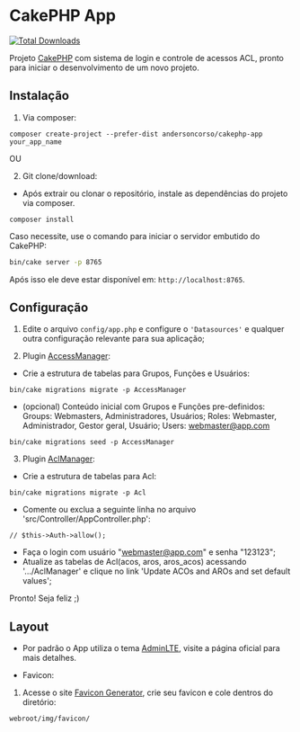 # CakePHP App

[![Total Downloads](https://img.shields.io/packagist/dt/andersoncorso/cakephp-app.svg?style=flat-square)](https://packagist.org/packages/andersoncorso/cakephp-app)

Projeto [CakePHP](https://cakephp.org) com sistema de login e controle de acessos ACL, pronto para iniciar o desenvolvimento de um novo projeto.


## Instalação

1. Via composer:
```
composer create-project --prefer-dist andersoncorso/cakephp-app your_app_name
```

OU

2. Git clone/download:
- Após extrair ou clonar o repositório, instale as dependências do projeto via composer.
```
composer install
```

Caso necessite, use o comando para iniciar o servidor embutido do CakePHP:

```bash
bin/cake server -p 8765
```

Após isso ele deve estar disponível em: `http://localhost:8765`.


## Configuração

1. Edite o arquivo `config/app.php` e configure o `'Datasources'` e qualquer outra configuração relevante para sua aplicação;

2. Plugin [AccessManager](https://github.com/andersoncorso/cakephp-plugin-access_manager):

- Crie a estrutura de tabelas para Grupos, Funções e Usuários:
```
bin/cake migrations migrate -p AccessManager
```
- (opcional) Conteúdo inicial com Grupos e Funções pre-definidos:
Groups: Webmasters, Administradores, Usuários;
Roles: Webmaster, Administrador, Gestor geral, Usuário;
Users: webmaster@app.com
```
bin/cake migrations seed -p AccessManager
```

3. Plugin [AclManager](https://github.com/ivanamat/cakephp3-aclmanager):

- Crie a estrutura de tabelas para Acl:
```
bin/cake migrations migrate -p Acl
```
- Comente ou exclua a seguinte linha no arquivo 'src/Controller/AppController.php':
```
// $this->Auth->allow();
```
- Faça o login com usuário "webmaster@app.com" e senha "123123";
- Atualize as tabelas de Acl(acos, aros, aros_acos) acessando '.../AclManager' e clique no link 'Update ACOs and AROs and set default values';

Pronto! Seja feliz ;)


## Layout

* Por padrão o App utiliza o tema [AdminLTE](https://github.com/maiconpinto/cakephp-adminlte-theme), visite a página oficial para mais detalhes.

* Favicon:

1. Acesse o site [Favicon Generator](https://www.favicon-generator.org/), crie seu favicon e cole dentros do diretório:
```
webroot/img/favicon/
```